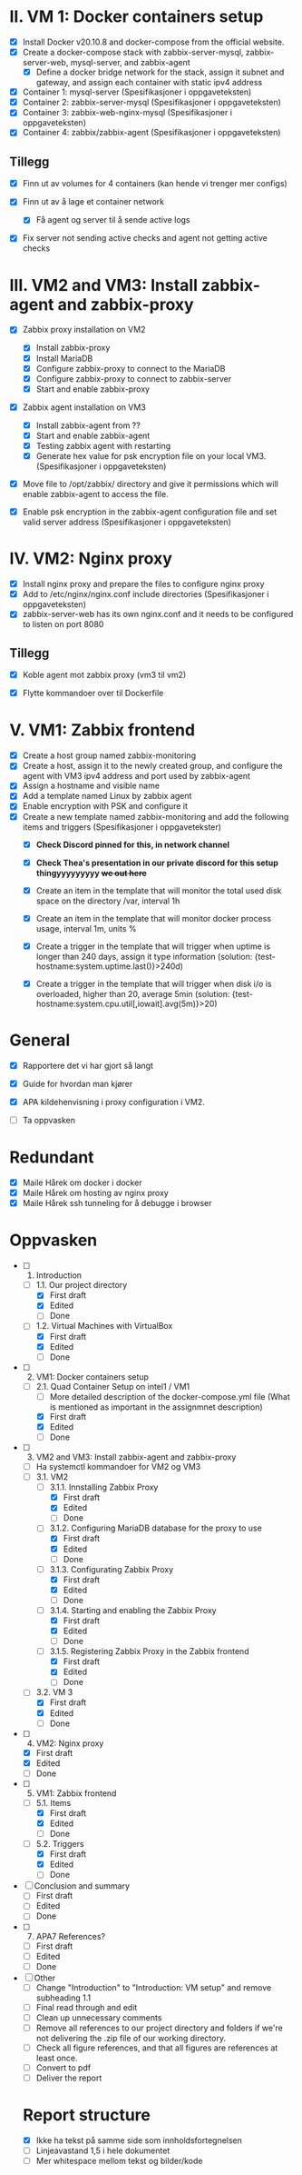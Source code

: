 # II. VM 1: Docker containers setup
- [x] Install Docker v20.10.8 and docker-compose from the official website. 
- [x] Create a docker-compose stack with zabbix-server-mysql, zabbix-server-web, mysql-server, and zabbix-agent
  - [x] Define a docker bridge network for the stack, assign it subnet and gateway, and assign each container with static ipv4 address
- [x] Container 1: mysql-server (Spesifikasjoner i oppgaveteksten)
- [x] Container 2: zabbix-server-mysql (Spesifikasjoner i oppgaveteksten)
- [x] Container 3: zabbix-web-nginx-mysql (Spesifikasjoner i oppgaveteksten)
- [x] Container 4: zabbix/zabbix-agent (Spesifikasjoner i oppgaveteksten)

## Tillegg
- [x] Finn ut av volumes for 4 containers  (kan hende vi trenger mer configs)
- [x] Finn ut av å lage et container network
  - [x] Få agent og server til å sende active logs
- [x] Fix server not sending active checks and agent not getting active checks


# III. VM2 and VM3: Install zabbix-agent and zabbix-proxy 
- [x] Zabbix proxy installation on VM2
  - [x] Install zabbix-proxy 
  - [x] Install MariaDB
  - [x] Configure zabbix-proxy to connect to the MariaDB
  - [x] Configure zabbix-proxy to connect to zabbix-server
  - [x] Start and enable zabbix-proxy
- [x] Zabbix agent installation on VM3
  - [x] Install zabbix-agent from ??
  - [x] Start and enable zabbix-agent
  - [x] Testing zabbix agent with restarting 
  - [x] Generate hex value for psk encryption file on your local VM3. (Spesifikasjoner i oppgaveteksten)
 - [x] Move file to /opt/zabbix/ directory and give it permissions which will enable zabbix-agent to access the file. 
 - [x] Enable psk encryption in the zabbix-agent configuration file and set valid server address (Spesifikasjoner i oppgaveteksten) 



# IV. VM2: Nginx proxy  
- [x] Install nginx proxy and prepare the files to configure nginx proxy
- [x] Add to /etc/nginx/nginx.conf include directories (Spesifikasjoner i oppgaveteksten)
- [x] zabbix-server-web has its own nginx.conf and it needs to be configured to listen on port 8080

## Tillegg
- [x] Koble agent mot zabbix proxy (vm3 til vm2)
- [x] Flytte kommandoer over til Dockerfile


# V. VM1: Zabbix frontend
- [x] Create a host group named zabbix-monitoring
- [x] Create a host, assign it to the newly created group, and configure the agent with VM3 ipv4 address and port used by zabbix-agent
- [x] Assign a hostname and visible name
- [x] Add a template named Linux by zabbix agent
- [x] Enable encryption with PSK and configure it
- [x] Create a new template named zabbix-monitoring and add the following items and triggers (Spesifikasjoner i oppgavetekster)
  - [x] **Check Discord pinned for this, in network channel**
  - [x] **Check Thea's presentation in our private discord for this setup thingyyyyyyyyy ~~we out here~~**
  - [x] Create an item in the template that will monitor the total used disk space on the directory /var, interval 1h
  - [x] Create an item in the template that will monitor docker process usage, interval 1m, units %
  - [x] Create a trigger in the template that will trigger when uptime is longer than 240 days, assign it type information (solution:  {test-hostname:system.uptime.last()}>240d)
  - [x] Create a trigger in the template that will trigger when disk i/o is overloaded, higher than 20, average 5min (solution: {test-hostname:system.cpu.util[,iowait].avg(5m)}>20)


# General
- [x] Rapportere det vi har gjort så langt
- [x] Guide for hvordan man kjører
- [x] APA kildehenvisning i proxy configuration i VM2.
- [ ] Ta oppvasken


# Redundant
- [x] Maile Hårek om docker i docker
- [x] Maile Hårek om hosting av nginx proxy
- [x] Maile Hårek ssh tunneling for å debugge i browser

# Oppvasken
- [ ] 1. Introduction
  - [ ] 1.1. Our project directory
    - [x] First draft 
    - [x] Edited
    - [ ] Done 
  - [ ] 1.2. Virtual Machines with VirtualBox 
    - [x] First draft 
    - [x] Edited
    - [ ] Done 
- [ ] 2. VM1: Docker containers setup
  - [ ] 2.1. Quad Container Setup on intel1 / VM1
    - [ ] More detailed description of the docker-compose.yml file (What is mentioned as important in the assignmnet description)
    - [x] First draft 
    - [x] Edited
    - [ ] Done 
- [ ] 3. VM2 and VM3: Install zabbix-agent and zabbix-proxy
  - [ ] Ha systemctl kommandoer for VM2 og VM3
  - [ ] 3.1. VM2
     - [ ] 3.1.1. Innstalling Zabbix Proxy
       - [x] First draft 
       - [x] Edited
       - [ ] Done 
     - [ ] 3.1.2. Configuring MariaDB database for the proxy to use
       - [x] First draft 
       - [x] Edited
       - [ ] Done 
     - [ ] 3.1.3. Configurating Zabbix Proxy
       - [x] First draft 
       - [x] Edited
       - [ ] Done 
     - [ ] 3.1.4. Starting and enabling the Zabbix Proxy
       - [x] First draft 
       - [x] Edited
       - [ ] Done 
     - [ ] 3.1.5. Registering Zabbix Proxy in the Zabbix frontend
       - [x] First draft 
       - [x] Edited
       - [ ] Done 
  - [ ] 3.2. VM 3
    - [x] First draft 
    - [x] Edited
    - [ ] Done 
- [ ] 4. VM2: Nginx proxy
  - [x] First draft 
  - [x] Edited
  - [ ] Done 
- [ ] 5. VM1: Zabbix frontend
  - [ ] 5.1. Items
    - [x] First draft 
    - [x] Edited
    - [ ] Done 
  - [ ] 5.2. Triggers
    - [x] First draft 
    - [x] Edited
    - [ ] Done 
- [ ] Conclusion and summary
  - [ ] First draft
  - [ ] Edited 
  - [ ] Done
- [ ] 7. APA7 References?
  - [ ] First draft 
  - [ ] Edited
  - [ ] Done 
- [ ] Other
  - [ ] Change "Introduction" to "Introduction: VM setup" and remove subheading 1.1
  - [ ] Final read through and edit
  - [ ] Clean up unnecessary comments
  - [ ] Remove all references to our project directory and folders if we're not delivering the .zip file of our working directory. 
  - [ ] Check all figure references, and that all figures are references at least once. 
  - [ ] Convert to pdf
  - [ ] Deliver the report

  # Report structure
  - [x] Ikke ha tekst på samme side som innholdsfortegnelsen
  - [ ] Linjeavastand 1,5 i hele dokumentet
  - [ ] Mer whitespace mellom tekst og bilder/kode